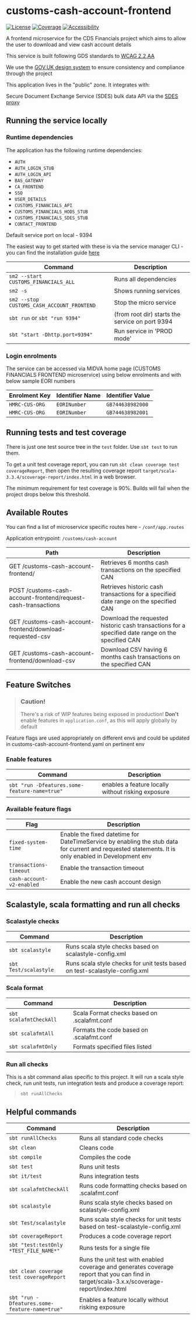 
# customs-cash-account-frontend

[![License](https://img.shields.io/badge/License-Apache%202.0-blue.svg)](https://opensource.org/licenses/Apache-2.0) [![Coverage](https://img.shields.io/badge/test_coverage-90-green.svg)](/target/scala-2.11/scoverage-report/index.html) [![Accessibility](https://img.shields.io/badge/WCAG2.2-AA-purple.svg)](https://www.gov.uk/service-manual/helping-people-to-use-your-service/understanding-wcag)

A frontend microservice for the CDS Financials project which aims to allow the user to download and view cash account details 

This service is built following GDS standards to [WCAG 2.2 AA](https://www.gov.uk/service-manual/helping-people-to-use-your-service/understanding-wcag)

We use the [GOV.UK design system](https://design-system.service.gov.uk/) to ensure consistency and compliance through the project

This application lives in the "public" zone. It integrates with:

Secure Document Exchange Service (SDES) bulk data API via the [SDES proxy](https://github.com/hmrc/secure-data-exchange-proxy)

## Running the service locally

### Runtime dependencies

The application has the following runtime dependencies:

* `AUTH`
* `AUTH_LOGIN_STUB`
* `AUTH_LOGIN_API`
* `BAS_GATEWAY`
* `CA_FRONTEND`
* `SSO`
* `USER_DETAILS`
* `CUSTOMS_FINANCIALS_API`
* `CUSTOMS_FINANCIALS_HODS_STUB`
* `CUSTOMS_FINANCIALS_SDES_STUB`
* `CONTACT_FRONTEND`

Default service port on local - 9394

The easiest way to get started with these is via the service manager CLI - you can find the installation guide [here](https://docs.tax.service.gov.uk/mdtp-handbook/documentation/developer-set-up/set-up-service-manager.html)

| Command                                    | Description                                      |
|--------------------------------------------|--------------------------------------------------|
| `sm2 --start CUSTOMS_FINANCIALS_ALL`       | Runs all dependencies                            |
| `sm2 -s`                                   | Shows running services                           |
| `sm2 --stop CUSTOMS_CASH_ACCOUNT_FRONTEND` | Stop the micro service                           |
| `sbt run` or `sbt "run 9394"`              | (from root dir) starts the service on port  9394 |
 | `sbt "start -Dhttp.port=9394"`             | Run service in 'PROD mode'                       |

### Login enrolments

The service can be accessed via MIDVA home page (CUSTOMS FINANCIALS FRONTEND microservice) using below enrolments and with below sample EORI numbers

| Enrolment Key	| Identifier Name | Identifier Value |
| -------- | ------- | ------- |
| `HMRC-CUS-ORG` | `EORINumber`| `GB744638982000` |
| `HMRC-CUS-ORG` | `EORINumber`| `GB744638982001` |

## Running tests and test coverage

There is just one test source tree in the `test` folder. Use `sbt test` to run them.

To get a unit test coverage report, you can run `sbt clean coverage test coverageReport`,
then open the resulting coverage report `target/scala-3.3.4/scoverage-report/index.html` in a web browser.

The minimum requirement for test coverage is 90%. Builds will fail when the project drops below this threshold.

## Available Routes

You can find a list of microservice specific routes here - `/conf/app.routes`

Application entrypoint:  `/customs/cash-account`

| Path                                                                   | Description                                                                                       |
| ---------------------------------------------------------------------  | ------------------------------------------------------------------------------------------------- |
| GET  /customs-cash-account-frontend/                                   | Retrieves 6 months cash transactions on the specified CAN                                         |                
| POST /customs-cash-account-frontend/request-cash-transactions          | Retrieves historic cash transactions for a specified date range on the specified CAN              |
| GET  /customs-cash-account-frontend/download-requested-csv             | Download the requested historic cash transactions for a specified date range on the specified CAN |
| GET  /customs-cash-account-frontend/download-csv                       | Download CSV having 6 months cash transactions on the specified CAN                               |

## Feature Switches

> ### Caution!
> There's a risk of WIP features being exposed in production!
> **Don't** enable features in `application.conf`, as this will apply globally by default

Feature flags are used appropriately on different envs and could be updated in customs-cash-account-frontend.yaml on pertinent env

### Enable features
| Command    | Description |
| -------- | ------- |
| `sbt "run -Dfeatures.some-feature-name=true"` | enables a feature locally without risking exposure |

### Available feature flags
| Flag    | Description                                                                                                                                         |
| -------- |-----------------------------------------------------------------------------------------------------------------------------------------------------|
| `fixed-system-time` | Enable the fixed datetime for DateTimeService by enabling the stub data for current and requested statements. It is only enabled in Development env |
| `transactions-timeout` | Enable the transaction timeout                                                                                                                      |
| `cash-account-v2-enabled` | Enable the new cash account design                                                                                                                  |

## Scalastyle, scala formatting and run all checks

### Scalastyle checks
| Command               | Description                                                                |
|-----------------------|----------------------------------------------------------------------------|
| `sbt scalastyle`      | Runs scala style checks based on scalastyle-config.xml                     |                                                     |
| `sbt Test/scalastyle` | Runs scala style checks for unit tests based on test-scalastyle-config.xml |

### Scala format
| Command                | Description                                 |
|------------------------|---------------------------------------------|
| `sbt scalafmtCheckAll` | Scala Format checks based on .scalafmt.conf |                                                     |
| `sbt scalafmtAll`      | Formats the code based on .scalafmt.conf    |
| `sbt scalafmtOnly`     | Formats specified files listed              |

### Run all checks
This is a sbt command alias specific to this project. It will run a scala style check, run unit tests, run integration tests and produce a coverage report:
> `sbt runAllChecks`

## Helpful commands

| Command                                       | Description                                                                                                                                |
|-----------------------------------------------|--------------------------------------------------------------------------------------------------------------------------------------------|
| `sbt runAllChecks`                            | Runs all standard code checks                                                                                                              |
| `sbt clean`                                   | Cleans code                                                                                                                                |
| `sbt compile`                                 | Compiles the code                                                                                                                          |
| `sbt test`                                    | Runs unit tests                                                                                                                            |
| `sbt it/test`                                 | Runs integration tests                                                                                                                     |
| `sbt scalafmtCheckAll`                        | Runs code formatting checks based on .scalafmt.conf                                                                                        |
| `sbt scalastyle`                              | Runs scala style checks based on scalastyle-config.xml                                                                                     |
| `sbt Test/scalastyle`                         | Runs scala style checks for unit tests based on test-scalastyle-config.xml                                                                 |
| `sbt coverageReport`                          | Produces a code coverage report                                                                                                            |
| `sbt "test:testOnly *TEST_FILE_NAME*"`        | Runs tests for a single file                                                                                                               |
| `sbt clean coverage test coverageReport`      | Runs the unit test with enabled coverage and generates coverage report that you can find in target/scala-3.x.x/scoverage-report/index.html |
| `sbt "run -Dfeatures.some-feature-name=true"` | Enables a feature locally without risking exposure                                                                                         |

